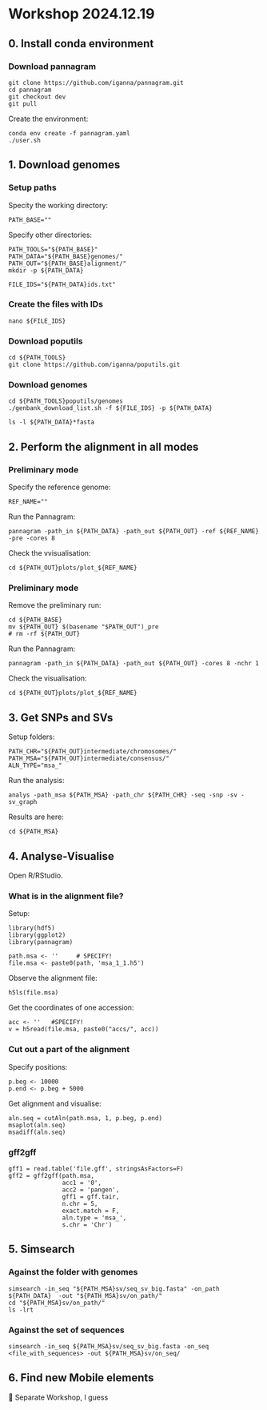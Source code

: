 # Workshop 2024.12.19

## 0. Install conda environment

### Download pannagram
```
git clone https://github.com/iganna/pannagram.git
cd pannagram
git checkout dev
git pull
```

Create the environment:
```
conda env create -f pannagram.yaml
./user.sh
```

## 1. Download genomes 
### Setup paths

Specity the working directory:
```
PATH_BASE=""
```

Specify other directories:
```
PATH_TOOLS="${PATH_BASE}"
PATH_DATA="${PATH_BASE}genomes/"
PATH_OUT="${PATH_BASE}alignment/"
mkdir -p ${PATH_DATA}

FILE_IDS="${PATH_DATA}ids.txt"
```

### Create the files with IDs
```
nano ${FILE_IDS}
```

### Download poputils
```
cd ${PATH_TOOLS}
git clone https://github.com/iganna/poputils.git
```

### Download genomes
```
cd ${PATH_TOOLS}poputils/genomes
./genbank_download_list.sh -f ${FILE_IDS} -p ${PATH_DATA}

ls -l ${PATH_DATA}*fasta
```

## 2. Perform the alignment in all modes
### Preliminary mode

Specify the reference genome:
```
REF_NAME=""
```

Run the Pannagram:
```
pannagram -path_in ${PATH_DATA} -path_out ${PATH_OUT} -ref ${REF_NAME} -pre -cores 8
```

Check the vvisualisation:
```
cd ${PATH_OUT}plots/plot_${REF_NAME}
```


### Preliminary mode

Remove the preliminary run:
```
cd ${PATH_BASE}
mv ${PATH_OUT} $(basename "$PATH_OUT")_pre
# rm -rf ${PATH_OUT}
```

Run the Pannagram:
```
pannagram -path_in ${PATH_DATA} -path_out ${PATH_OUT} -cores 8 -nchr 1
```

Check the visualisation:
```
cd ${PATH_OUT}plots/plot_${REF_NAME}
```

## 3. Get SNPs and SVs

Setup folders:
```
PATH_CHR="${PATH_OUT}intermediate/chromosomes/"
PATH_MSA="${PATH_OUT}intermediate/consensus/"
ALN_TYPE="msa_"
```

Run the analysis:
```
analys -path_msa ${PATH_MSA} -path_chr ${PATH_CHR} -seq -snp -sv -sv_graph
```

Results are here:
```
cd ${PATH_MSA}
```

<!-- Correspondence plot is here:
```
TODO
``` -->

## 4. Analyse-Visualise
Open R/RStudio.

### What is in the alignment file?

Setup:
```
library(hdf5)
library(ggplot2)
library(pannagram)

path.msa <- ''     # SPECIFY!
file.msa <- paste0(path, 'msa_1_1.h5')
```

Observe the alignment file:
```
h5ls(file.msa)
```

Get the coordinates of one accession:
```
acc <- ''   #SPECIFY!
v = h5read(file.msa, paste0("accs/", acc))
```

### Cut out a part of the alignment

Specify positions:

```
p.beg <- 10000
p.end <- p.beg + 5000
```

Get alignment and visualise:
```
aln.seq = cutAln(path.msa, 1, p.beg, p.end)
msaplot(aln.seq)
msadiff(aln.seq)
```

### gff2gff

```
gff1 = read.table('file.gff', stringsAsFactors=F)
gff2 = gff2gff(path.msa, 
               acc1 = '0', 
               acc2 = 'pangen', 
               gff1 = gff.tair, 
               n.chr = 5, 
               exact.match = F, 
               aln.type = 'msa_', 
               s.chr = 'Chr')
```

## 5. Simsearch

### Against the folder with genomes

```
simsearch -in_seq "${PATH_MSA}sv/seq_sv_big.fasta" -on_path ${PATH_DATA}  -out "${PATH_MSA}sv/on_path/"
cd "${PATH_MSA}sv/on_path/"
ls -lrt
```

### Against the set of sequences

```
simsearch -in_seq ${PATH_MSA}sv/seq_sv_big.fasta -on_seq <file_with_sequences> -out ${PATH_MSA}sv/on_seq/
```


## 6. Find new Mobile elements

👻 Separate Workshop, I guess

<!-- 
### Components of similar SVs

Specify:
```
path.sv <- ''
```

```
res.cover.file = 'seq_sv_big_on_sv_cover.rds'
res.nest = readRDS(paste(path.sv, res.cover.file, sep = ''))
g.content = getGraphFromBlast(res.nest = res.nest, sim.cutoff = sim.cutoff, collapse = F)
g.comp <- getGraphComponents(g.content$edges)
```
 -->


































